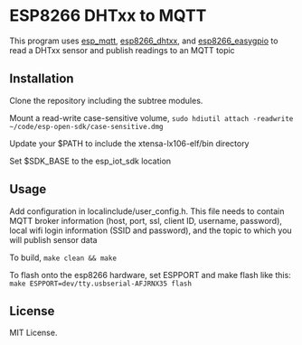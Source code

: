 # ESP8266 DHTxx to MQTT

This program uses [esp\_mqtt](https://github.com/tuanpmt/esp_mqtt), [esp8266\_dhtxx](https://github.com/eadf/esp8266_dhtxx), and [esp8266\_easygpio](https://github.com/eadf/esp8266_easygpio) to read a DHTxx sensor and publish readings to an MQTT topic

## Installation
Clone the repository including the subtree modules.

Mount a read-write case-sensitive volume,
`sudo hdiutil attach -readwrite ~/code/esp-open-sdk/case-sensitive.dmg`

Update your $PATH to include the xtensa-lx106-elf/bin directory

Set $SDK\_BASE to the esp\_iot\_sdk location

## Usage
Add configuration in localinclude/user\_config.h. This file needs to contain MQTT broker information (host, port, ssl, client ID, username, password), local wifi login information (SSID and password), and the topic to which you will publish sensor data

To build,
`make clean && make`

To flash onto the esp8266 hardware, set ESPPORT and make flash like this:
`make ESPPORT=dev/tty.usbserial-AFJRNX35 flash`


## License
MIT License. 
